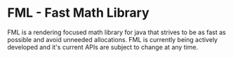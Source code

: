 # FML - Fast Math Library
FML is a rendering focused math library for java
that strives to be as fast as possible and avoid 
unneeded allocations. FML is currently being actively developed
and it's current APIs are subject to change at any time.